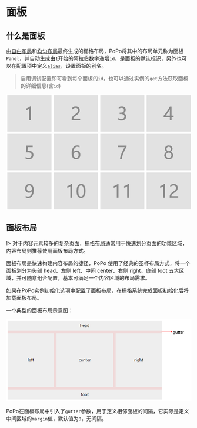 # 面板

## 什么是面板

由[自由布局](/zh-cn/layout?id=%e8%87%aa%e7%94%b1%e5%b8%83%e5%b1%80)和[均匀布局](/zh-cn/layout?id=%e5%9d%87%e5%8c%80%e5%b8%83%e5%b1%80)最终生成的栅格布局，PoPo将其中的布局单元称为面板 `Panel`，并自动生成由`1`开始的阿拉伯数字递增`id`，是面板的默认标识，另外也可以在配置项中定义[`alias`](/zh-cn/option_layout?id=alias)，设置面板的别名。

> 启用调试配置即可看到每个面板的`id`，也可以通过实例的`get`方法获取面板的详细信息(含`id`)

![panel_id](../_images/id.png)

## 面板布局

!> 对于内容元素较多的复杂页面，[栅格布局](/zh-cn/layout)通常用于快速划分页面的功能区域，内容布局则推荐使用面板布局方式。

面板布局是快速构建内容布局的捷径，PoPo 使用了经典的圣杯布局方式，将一个面板划分为头部 head、左侧 left、中间 center、右侧 right、底部 foot 五大区域，并可随意组合配置，基本可满足一个内容区域的布局需求。

如果在PoPo实例初始化选项中配置了面板布局，在栅格系统完成面板初始化后将加载面板布局。

一个典型的面板布局示意图：

![Panel layout](../_images/panel_layout.png)

PoPo在面板布局中引入了`gutter`参数，用于定义相邻面板的间隔，它实际是定义中间区域的`margin`值，默认值为`0`，无间隔。